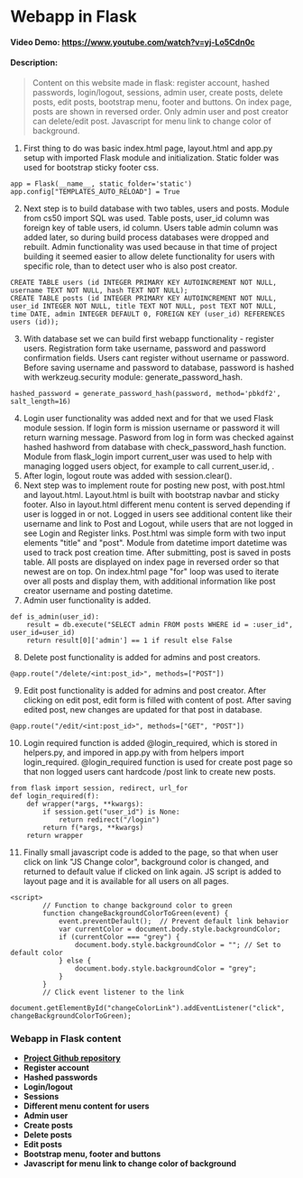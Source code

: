 # Webapp in Flask
#### Video Demo:  https://www.youtube.com/watch?v=yj-Lo5Cdn0c
#### Description: 

> Content on this website made in flask: register account, hashed passwords, login/logout, sessions, admin user, create posts, delete posts, edit posts, bootstrap menu, footer and buttons. On index page, posts are shown in reversed order. Only admin user and post creator can delete/edit post. Javascript for menu link to change color of background. 

1. First thing to do was basic index.html page, layout.html and app.py setup with imported Flask module and initialization. Static folder was used for bootstrap sticky footer css.
```
app = Flask(__name__, static_folder='static')
app.config["TEMPLATES_AUTO_RELOAD"] = True
```
2. Next step is to build database with two tables, users and posts. Module from cs50 import SQL was used. Table posts, user_id column was foreign key of table users, id column. Users table admin column was added later, so during build process databases were dropped and rebuilt. Admin functionality was used because in that time of project building it seemed easier to allow delete functionality for users with specific role, than to detect user who is also post creator.
```
CREATE TABLE users (id INTEGER PRIMARY KEY AUTOINCREMENT NOT NULL, username TEXT NOT NULL, hash TEXT NOT NULL);
CREATE TABLE posts (id INTEGER PRIMARY KEY AUTOINCREMENT NOT NULL, user_id INTEGER NOT NULL, title TEXT NOT NULL, post TEXT NOT NULL, time DATE, admin INTEGER DEFAULT 0, FOREIGN KEY (user_id) REFERENCES users (id));
```
3. With database set we can build first webapp functionality - register users. Registration form take username, password and password confirmation fields. Users cant register without username or password. Before saving username and password to database, password is hashed with werkzeug.security module: generate_password_hash.
```
hashed_password = generate_password_hash(password, method='pbkdf2', salt_length=16)
```
4. Login user functionality was added next and for that we used Flask module session. If login form is mission username or password it will return warning message. Pasword from log in form was checked against hashed hashword from database with check_password_hash function. Module from flask_login import current_user was used to help with managing logged users object, for example to call current_user.id, .
5. After login, logout route was added with session.clear().
6. Next step was to implement route for posting new post, with post.html and layout.html. Layout.html is built with bootstrap navbar and sticky footer. Also in layout.html different menu content is served depending if user is logged in or not. Logged in users see additional content like their username and link to Post and Logout, while users that are not logged in see Login and Register links. Post.html was simple form with two input elements "title" and "post". Module from datetime import datetime was used to track post creation time. After submitting, post is saved in posts table. All posts are displayed on index page in reversed order so that newest are on top. On index.html page "for" loop was used to iterate over all posts and display them, with additional information like post creator username and posting datetime.
7. Admin user functionality is added.
```
def is_admin(user_id):    
    result = db.execute("SELECT admin FROM posts WHERE id = :user_id", user_id=user_id)
    return result[0]['admin'] == 1 if result else False
```
8. Delete post functionality is added for admins and post creators.
```
@app.route("/delete/<int:post_id>", methods=["POST"])
```
9. Edit post functionality is added for admins and post creator. After clicking on edit post, edit form is filled with content of post. After saving edited post, new changes are updated for that post in database.
```
@app.route("/edit/<int:post_id>", methods=["GET", "POST"])
```
10. Login required function is added @login_required, which is stored in helpers.py, and impored in app.py with from helpers import login_required. @login_required function is used for create post page so that non logged users cant hardcode /post link to create new posts. 
```
from flask import session, redirect, url_for
def login_required(f):
    def wrapper(*args, **kwargs):
        if session.get("user_id") is None:
            return redirect("/login")
        return f(*args, **kwargs)
    return wrapper
```
11. Finally small javascript code is added to the page, so that when user click on link "JS Change color", background color is changed, and returned to default value if clicked on link again. JS script is added to layout page and it is available for all users on all pages.
```
<script>
        // Function to change background color to green
        function changeBackgroundColorToGreen(event) {
            event.preventDefault();  // Prevent default link behavior
            var currentColor = document.body.style.backgroundColor;
            if (currentColor === "grey") {
                document.body.style.backgroundColor = ""; // Set to default color
            } else {
                document.body.style.backgroundColor = "grey";
            }
        }
        // Click event listener to the link
        document.getElementById("changeColorLink").addEventListener("click", changeBackgroundColorToGreen);
```

### Webapp in Flask content
- **[Project Github repository](https://github.com/trndav/cs50/tree/main/final_project)**
- **Register account**
- **Hashed passwords**
- **Login/logout**
- **Sessions**
- **Different menu content for users**
- **Admin user**
- **Create posts**
- **Delete posts**
- **Edit posts**
- **Bootstrap menu, footer and buttons**
- **Javascript for menu link to change color of background**